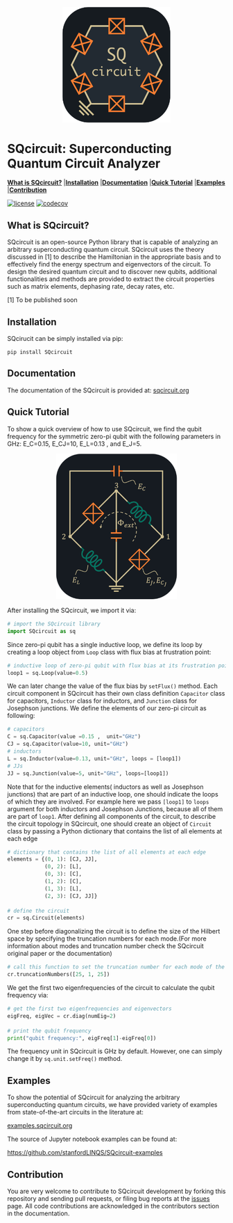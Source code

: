 <p align="center">
<img src = pics/README_logo.png width= 250px" />
</p>

# SQcircuit: Superconducting Quantum Circuit Analyzer
[**What is SQcircuit?**](#What-is-SQcircuit?)
|[**Installation**](#Installation)
|[**Documentation**](#Documentation)
|[**Quick Tutorial**](#Quick-Tutorial)
|[**Examples**](#Examples)
|[**Contribution**](#Contribution)

[![license](https://img.shields.io/badge/license-New%20BSD-orange.svg)](https://opensource.org/licenses/BSD-3-Clause)
[![codecov](https://codecov.io/gh/stanfordLINQS/SQcircuit/branch/main/graph/badge.svg?token=6FT6L9ZPHP)](https://codecov.io/gh/stanfordLINQS/SQcircuit)
## What is SQcircuit?

SQcircuit is an open-source Python library that is capable of analyzing an arbitrary superconducting quantum circuit.
SQcircuit uses the theory discussed in [1] to describe the Hamiltonian in the appropriate basis and to effectively find
the energy spectrum and eigenvectors of the circuit. To design the desired quantum circuit and to discover new qubits, 
additional functionalities and methods are provided to extract the circuit properties such as matrix elements, 
dephasing rate, decay rates, etc.

[1] To be published soon

## Installation
SQcirucit can be simply installed via pip:
```
pip install SQcircuit
```

## Documentation
The documentation of the SQcircuit is provided at:
[sqcircuit.org](https://sqcircuit.org)


## Quick Tutorial

To show a quick overview of how to use SQcircuit, we find the qubit frequency for the symmetric zero-pi qubit with the
following parameters in GHz: E_C=0.15, E_CJ=10, E_L=0.13 , and E_J=5.   

<p align="center">
<img src = pics/README_zeroPi.png width= "280px" />
</p>
After installing the SQcircuit, we import it via:

```python
# import the SQcircuit library
import SQcircuit as sq
```
Since zero-pi qubit has a single inductive loop, we define its loop by creating a loop object from `Loop` class with
flux bias at frustration point:

```python
# inductive loop of zero-pi qubit with flux bias at its frustration point.
loop1 = sq.Loop(value=0.5)
```
We can later change the value of the flux bias by `setFlux()` method. Each circuit component in SQcircuit has their
own class definition `Capacitor` class for capacitors, `Inductor` class for inductors, and `Junction` class for
Josephson junctions. We define the elements of our zero-pi circuit as following:
```python
# capacitors
C = sq.Capacitor(value =0.15 ,  unit="GHz")
CJ = sq.Capacitor(value=10, unit="GHz")
# inductors
L = sq.Inductor(value=0.13, unit="GHz", loops = [loop1])
# JJs
JJ = sq.Junction(value=5, unit="GHz", loops=[loop1])
```
Note that for the inductive elements( inductors as well as Josephson junctions) that are part of an 
inductive loop, one should indicate the loops of which they are involved. For example here we pass `[loop1]` to `loops`
argument for both inductors and Josephson Junctions, because all of them are part of `loop1`. After defining all
components of the circuit, to describe the circuit topology in SQcircuit, one should create an object of `Circuit`
class by passing a Python dictionary that contains the list of all elements at each edge

```python
# dictionary that contains the list of all elements at each edge
elements = {(0, 1): [CJ, JJ],
            (0, 2): [L],
            (0, 3): [C],
            (1, 2): [C],
            (1, 3): [L],
            (2, 3): [CJ, JJ]}

# define the circuit
cr = sq.Circuit(elements)
```
One step before diagonalizing the circuit is to define the size of the Hilbert space by specifying the truncation 
numbers for each mode.(For more information about modes and truncation number check the SQcircuit original paper or
the documentation)

```python
# call this function to set the truncation number for each mode of the circuit. 
cr.truncationNumbers([25, 1, 25])
```
We get the first two eigenfrequencies of the circuit to calculate the qubit frequency via:

```python
# get the first two eigenfrequencies and eigenvectors 
eigFreq, eigVec = cr.diag(numEig=2)

# print the qubit frequency
print("qubit frequency:", eigFreq[1]-eigFreq[0])
```
The frequency unit in SQcircuit is GHz by default. However, one can simply change it by `sq.unit.setFreq()` method.

## Examples
To show the potential of SQcircuit for analyzing the arbitrary superconducting quantum circuits, we have provided
variety of examples from state-of-the-art circuits in the literature at:

[examples.sqcircuit.org](https://examples.sqcircuit.org)

The source of Jupyter notebook examples can be found at:

https://github.com/stanfordLINQS/SQcircuit-examples
## Contribution
You are very welcome to contribute to SQcircuit development by forking this repository and sending pull requests,
or filing bug reports at the [issues](https://github.com/stanfordLINQS/SQcircuit/issues) page. All code contributions are acknowledged in the contributors section
in the documentation.

